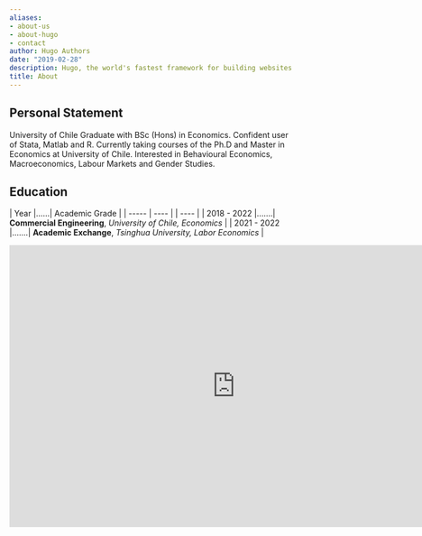 ```yaml
---
aliases:
- about-us
- about-hugo
- contact
author: Hugo Authors
date: "2019-02-28"
description: Hugo, the world's fastest framework for building websites
title: About
---
```

## Personal Statement

University of Chile Graduate with BSc (Hons) in Economics. Confident user of Stata, Matlab and R. Currently taking courses of the Ph.D and  Master in Economics at University of Chile.  Interested in Behavioural Economics, Macroeconomics, Labour Markets and Gender Studies. 

## Education 


| Year  |......| Academic Grade |
| ----- | ---- | | ---- |
| 2018 - 2022 |.......| **Commercial Engineering**, *University of Chile, Economics* |
| 2021 - 2022 |.......| **Academic Exchange**, *Tsinghua University, Labor Economics* |



<body>
    <center>
        <embed src=
"https://www.docdroid.net/file/download/TQaLbZa/cv-7-pdf.pdf" 
               width="800"
               height="500">
    </center>
</body>

